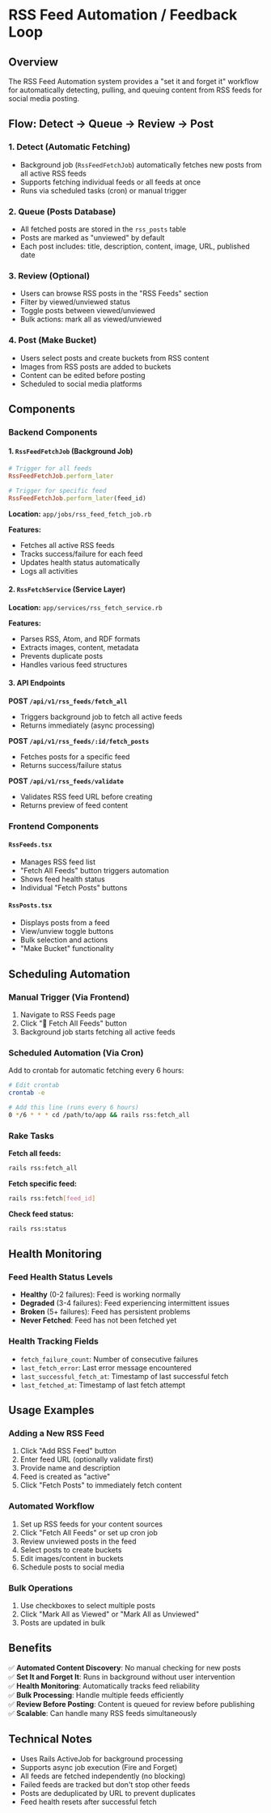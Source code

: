 # RSS Feed Automation / Feedback Loop

## Overview
The RSS Feed Automation system provides a "set it and forget it" workflow for automatically detecting, pulling, and queuing content from RSS feeds for social media posting.

## Flow: Detect → Queue → Review → Post

### 1. **Detect** (Automatic Fetching)
- Background job (`RssFeedFetchJob`) automatically fetches new posts from all active RSS feeds
- Supports fetching individual feeds or all feeds at once
- Runs via scheduled tasks (cron) or manual trigger

### 2. **Queue** (Posts Database)
- All fetched posts are stored in the `rss_posts` table
- Posts are marked as "unviewed" by default
- Each post includes: title, description, content, image, URL, published date

### 3. **Review** (Optional)
- Users can browse RSS posts in the "RSS Feeds" section
- Filter by viewed/unviewed status
- Toggle posts between viewed/unviewed
- Bulk actions: mark all as viewed/unviewed

### 4. **Post** (Make Bucket)
- Users select posts and create buckets from RSS content
- Images from RSS posts are added to buckets
- Content can be edited before posting
- Scheduled to social media platforms

## Components

### Backend Components

#### 1. `RssFeedFetchJob` (Background Job)
```ruby
# Trigger for all feeds
RssFeedFetchJob.perform_later

# Trigger for specific feed
RssFeedFetchJob.perform_later(feed_id)
```

**Location:** `app/jobs/rss_feed_fetch_job.rb`

**Features:**
- Fetches all active RSS feeds
- Tracks success/failure for each feed
- Updates health status automatically
- Logs all activities

#### 2. `RssFetchService` (Service Layer)
**Location:** `app/services/rss_fetch_service.rb`

**Features:**
- Parses RSS, Atom, and RDF formats
- Extracts images, content, metadata
- Prevents duplicate posts
- Handles various feed structures

#### 3. API Endpoints

**POST `/api/v1/rss_feeds/fetch_all`**
- Triggers background job to fetch all active feeds
- Returns immediately (async processing)

**POST `/api/v1/rss_feeds/:id/fetch_posts`**
- Fetches posts for a specific feed
- Returns success/failure status

**POST `/api/v1/rss_feeds/validate`**
- Validates RSS feed URL before creating
- Returns preview of feed content

### Frontend Components

#### `RssFeeds.tsx`
- Manages RSS feed list
- "Fetch All Feeds" button triggers automation
- Shows feed health status
- Individual "Fetch Posts" buttons

#### `RssPosts.tsx`
- Displays posts from a feed
- View/unview toggle buttons
- Bulk selection and actions
- "Make Bucket" functionality

## Scheduling Automation

### Manual Trigger (Via Frontend)
1. Navigate to RSS Feeds page
2. Click "🔄 Fetch All Feeds" button
3. Background job starts fetching all active feeds

### Scheduled Automation (Via Cron)
Add to crontab for automatic fetching every 6 hours:

```bash
# Edit crontab
crontab -e

# Add this line (runs every 6 hours)
0 */6 * * * cd /path/to/app && rails rss:fetch_all
```

### Rake Tasks

**Fetch all feeds:**
```bash
rails rss:fetch_all
```

**Fetch specific feed:**
```bash
rails rss:fetch[feed_id]
```

**Check feed status:**
```bash
rails rss:status
```

## Health Monitoring

### Feed Health Status Levels
- **Healthy** (0-2 failures): Feed is working normally
- **Degraded** (3-4 failures): Feed experiencing intermittent issues
- **Broken** (5+ failures): Feed has persistent problems
- **Never Fetched**: Feed has not been fetched yet

### Health Tracking Fields
- `fetch_failure_count`: Number of consecutive failures
- `last_fetch_error`: Last error message encountered
- `last_successful_fetch_at`: Timestamp of last successful fetch
- `last_fetched_at`: Timestamp of last fetch attempt

## Usage Examples

### Adding a New RSS Feed
1. Click "Add RSS Feed" button
2. Enter feed URL (optionally validate first)
3. Provide name and description
4. Feed is created as "active"
5. Click "Fetch Posts" to immediately fetch content

### Automated Workflow
1. Set up RSS feeds for your content sources
2. Click "Fetch All Feeds" or set up cron job
3. Review unviewed posts in the feed
4. Select posts to create buckets
5. Edit images/content in buckets
6. Schedule posts to social media

### Bulk Operations
1. Use checkboxes to select multiple posts
2. Click "Mark All as Viewed" or "Mark All as Unviewed"
3. Posts are updated in bulk

## Benefits

✅ **Automated Content Discovery**: No manual checking for new posts  
✅ **Set It and Forget It**: Runs in background without user intervention  
✅ **Health Monitoring**: Automatically tracks feed reliability  
✅ **Bulk Processing**: Handle multiple feeds efficiently  
✅ **Review Before Posting**: Content is queued for review before publishing  
✅ **Scalable**: Can handle many RSS feeds simultaneously  

## Technical Notes

- Uses Rails ActiveJob for background processing
- Supports async job execution (Fire and Forget)
- All feeds are fetched independently (no blocking)
- Failed feeds are tracked but don't stop other feeds
- Posts are deduplicated by URL to prevent duplicates
- Feed health resets after successful fetch

